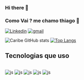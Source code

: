 ### Hi there 👋

###  Como Vai ?  me chamo  thiago 🗻

[![Linkedin](https://img.shields.io/badge/LinkedIn-0077B5?style=for-the-badge&logo=linkedin&logoColor=white)](https://www.linkedin.com/in/thiago-carib%C3%A9-296882197/)
[![gmail](https://img.shields.io/badge/Gmail-D14836?style=for-the-badge&logo=gmail&logoColor=white)](mailto:thiagocaribe01@gmail.com)


![Caribe GitHub stats](https://github-readme-stats.vercel.app/api?username=ThiagoCaribe&show_icons=true&theme=gruvbox)
[![Top Langs](https://github-readme-stats.vercel.app/api/top-langs/?username=ThiagoCaribe&layout=compact)](https://github.com/anuraghazra/github-readme-stats)

## Tecnologias que uso 

<div style="display: inlina_block"><br/>
    <img aling="center" alt="js" src="https://img.shields.io/badge/HTML-239120?style=for-the-badge&logo=html5&logoColor=white" />
    <img aling="center" alt="js" src="https://img.shields.io/badge/JavaScript-F7DF1E?style=for-the-badge&logo=javascript&logoColor=black" />
    <img aling="center" alt="js" src="https://img.shields.io/badge/Node.js-43853D?style=for-the-badge&logo=node.js&logoColor=white" />
    <img aling="center" alt="js" src="https://img.shields.io/badge/CSS-239120?&style=for-the-badge&logo=css3&logoColor=white" />
    <img aling="center" alt="js" src="https://img.shields.io/badge/React-20232A?style=for-the-badge&logo=react&logoColor=61DAFB" />

   
</div>
